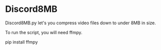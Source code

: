 # Discord8MB

Discord8MB.py let's you compress video files down to under 8MB in size.

To run the script, you will need ffmpy.

pip install ffmpy
